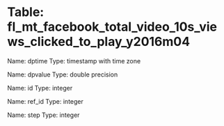 Table: fl_mt_facebook_total_video_10s_views_clicked_to_play_y2016m04
====================================================================

Name: dptime
Type: timestamp with time zone

Name: dpvalue
Type: double precision

Name: id
Type: integer

Name: ref_id
Type: integer

Name: step
Type: integer

